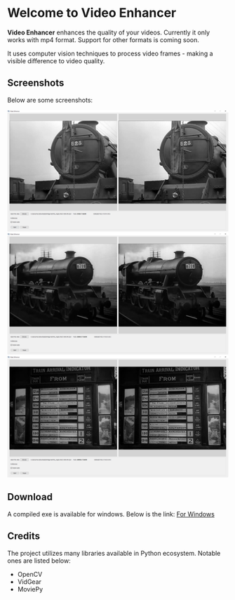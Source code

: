 # Welcome to Video Enhancer

**Video Enhancer** enhances the quality of your videos.
Currently it only works with mp4 format. Support for other formats is coming soon.

It uses computer vision techniques to process video frames - making a visible difference to video quality.

## Screenshots

Below are some screenshots:

![Train](https://github.com/TarunPathak/VideoEnhancer/blob/main/screenshots/Video%20Enhancer%2028-01-2021%2011_30_38.png)
![Train](https://github.com/TarunPathak/VideoEnhancer/blob/main/screenshots/Video%20Enhancer%2028-01-2021%2011_36_03.png)
![Arrival Indicator](https://github.com/TarunPathak/VideoEnhancer/blob/main/screenshots/Video%20Enhancer%2028-01-2021%2011_36_24.png)

## Download

A compiled exe is available for windows. Below is the link:
[For Windows ](https://github.com/TarunPathak/VideoEnhancer/releases/tag/win_version_1.0)
 
## Credits

The project utilizes many libraries available in Python ecosystem. Notable ones are listed below:

 - OpenCV
 - VidGear
 - MoviePy
